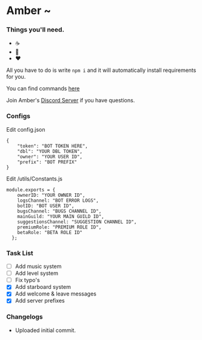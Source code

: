 # Amber ~

### Things you'll need.
* :coffee:
* :pray:
* :heart:

All you have to do is write `npm i` and it will automatically install requirements for you.

You can find commands [here](https://etcroot.pw/amber/)

Join Amber's [Discord Server](https://discord.gg/2UcyFDD) if you have questions.

### Configs

Edit config.json
```
{
    "token": "BOT TOKEN HERE",
    "dbl": "YOUR DBL TOKEN",
    "owner": "YOUR USER ID",
    "prefix": "BOT PREFIX"
}
```

Edit /utils/Constants.js
```
module.exports = {
    ownerID: "YOUR OWNER ID",
    logsChannel: "BOT ERROR LOGS",
    botID: "BOT USER ID",
    bugsChannel: "BUGS CHANNEL ID",
    mainGuild: "YOUR MAIN GUILD ID",
    suggestionsChannel: "SUGGESTION CHANNEL ID",
    premiumRole: "PREMIUM ROLE ID",
    betaRole: "BETA ROLE ID"
  };
  ```
  
### Task List
- [ ] Add music system
- [ ] Add level system
- [ ] Fix typo's
- [x] Add starboard system
- [x] Add welcome & leave messages
- [x] Add server prefixes

### Changelogs
- Uploaded initial commit.
